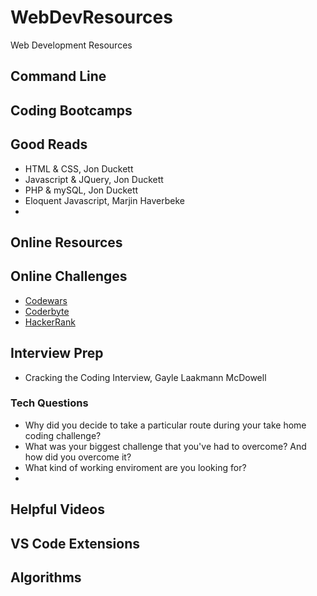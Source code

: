# WebDevResources
Web Development Resources


## Command Line

## Coding Bootcamps

## Good Reads

- HTML & CSS, Jon Duckett
- Javascript & JQuery, Jon Duckett
- PHP & mySQL, Jon Duckett
- Eloquent Javascript, Marjin Haverbeke
- 

## Online Resources

## Online Challenges

- [Codewars](https://www.codewars.com/)
- [Coderbyte](https://coderbyte.com/)
- [HackerRank](https://www.hackerrank.com/)

## Interview Prep

- Cracking the Coding Interview, Gayle Laakmann McDowell

### Tech Questions

- Why did you decide to take a particular route during your take home coding challenge?
- What was your biggest challenge that you've had to overcome? And how did you overcome it?
- What kind of working enviroment are you looking for?
- 

## Helpful Videos

## VS Code Extensions

## Algorithms
